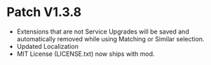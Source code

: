 ﻿# Patch V1.3.8
* Extensions that are not Service Upgrades will be saved and automatically removed while using Matching or Similar selection.
* Updated Localization
* MIT License (LICENSE.txt) now ships with mod.